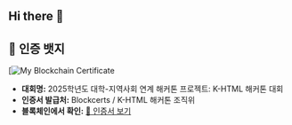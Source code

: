 ## Hi there 👋

## 🏅 인증 뱃지

[![My Blockchain Certificate](https://schemas.netlearning.co.jp/2020/blockcerts/displayHtml)

- **대회명:** 2025학년도 대학-지역사회 연계 해커톤 프로젝트: K-HTML 해커톤 대회
- **인증서 발급처:** Blockcerts / K-HTML 해커톤 조직위
- **블록체인에서 확인:** [🔗 인증서 보기](https://blockcerts.badge.academy/certificate/display/abcd1234)

<!--
**devwoo41/devwoo41** is a ✨ _special_ ✨ repository because its `README.md` (this file) appears on your GitHub profile.

Here are some ideas to get you started:

- 🔭 I’m currently working on ...
- 🌱 I’m currently learning ...
- 👯 I’m looking to collaborate on ...
- 🤔 I’m looking for help with ...
- 💬 Ask me about ...
- 📫 How to reach me: ...
- 😄 Pronouns: ...
- ⚡ Fun fact: ...
-->
